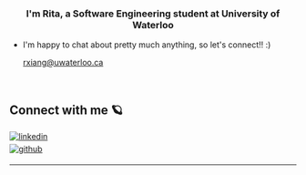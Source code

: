 ### <div align="center">I'm Rita, a Software Engineering student at University of Waterloo</div>  

- I'm happy to chat about pretty much anything, so let's connect!! :)

    rxiang@uwaterloo.ca  
  

<br/>  


## Connect with me 🪐
<div align="left">
<a href="https://linkedin.com/in/https://www.linkedin.com/in/rita-xiang-b72887290/" target="_blank">
<img src=https://img.shields.io/badge/linkedin-%231E77B5.svg?&style=for-the-badge&logo=linkedin&logoColor=white alt=linkedin style="margin-bottom: 5px;" />
</a>
<br />
<a href="https://github.com/ritaxiang" target="_blank">
<img src=https://img.shields.io/badge/github-%2324292e.svg?&style=for-the-badge&logo=github&logoColor=white alt=github style="margin-bottom: 5px;" />
</a>
</div> 

---
